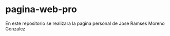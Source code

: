 # pagina-web-pro
En este repositorio se realizara la pagina personal de Jose Ramses Moreno Gonzalez
